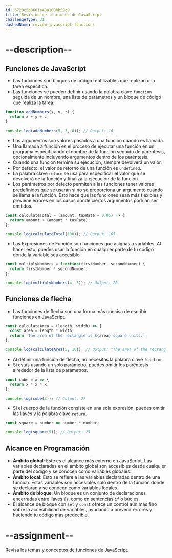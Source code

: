 ```yaml
---
id: 6723c5b8601a40a100bb59c9
title: Revisión de funciones de JavaScript
challengeType: 31
dashedName: review-javascript-functions
---
```


# --description--

## Funciones de JavaScript

- Las funciones son bloques de código reutilizables que realizan una tarea específica.
- Las funciones se pueden definir usando la palabra clave `function` seguida de un nombre, una lista de parámetros y un bloque de código que realiza la tarea.

```js
function addNumbers(x, y, z) {
  return x + y + z;
}

console.log(addNumbers(5, 3, 8)); // Output: 16
```

- Los argumentos son valores pasados a una función cuando es llamada.
- Una llamada a función es el proceso de ejecutar una función en un programa especificando el nombre de la función seguido de paréntesis, opcionalmente incluyendo argumentos dentro de los paréntesis.
- Cuando una función termina su ejecución, siempre devolverá un valor.
- Por defecto, el valor de retorno de una función es `undefined`.
- La palabra clave `return` se usa para especificar el valor que se devolverá de la función y finaliza la ejecución de la función.
- Los parámetros por defecto permiten a las funciones tener valores predefinidos que se usarán si no se proporciona un argumento cuando se llama a la función. Esto hace que las funciones sean más flexibles y previene errores en los casos donde ciertos argumentos podrían ser omitidos.

```js
const calculateTotal = (amount, taxRate = 0.05) => {
  return amount + (amount * taxRate);
};

console.log(calculateTotal(100)); // Output: 105
```

- Las Expresiones de Función son funciones que asignas a variables. Al hacer esto, puedes usar la función en cualquier parte de tu código donde la variable sea accesible.

```js
const multiplyNumbers = function(firstNumber, secondNumber) {
  return firstNumber * secondNumber;
};

console.log(multiplyNumbers(4, 5)); // Output: 20
```

## Funciones de flecha

- Las funciones de flecha son una forma más concisa de escribir funciones en JavaScript.

```js
const calculateArea = (length, width) => {
  const area = length * width;
  return `The area of the rectangle is ${area} square units.`;
};

console.log(calculateArea(5, 10)); // Output: "The area of the rectangle is 50 square units."
```

- Al definir una función de flecha, no necesitas la palabra clave `function`.
- Si estás usando un solo parámetro, puedes omitir los paréntesis alrededor de la lista de parámetros.

```js
const cube = x => {
  return x * x * x;
};

console.log(cube(3)); // Output: 27
```

- Si el cuerpo de la función consiste en una sola expresión, puedes omitir las llaves y la palabra clave `return`.

```js
const square = number => number * number;

console.log(square(5)); // Output: 25
```

## Alcance en Programación

- **Ámbito global**: Este es el alcance más externo en JavaScript. Las variables declaradas en el ámbito global son accesibles desde cualquier parte del código y se conocen como variables globales.
- **Ámbito local**: Esto se refiere a las variables declaradas dentro de una función. Estas variables son accesibles solo dentro de la función donde se declaran y se conocen como variables locales.
- **Ámbito de bloque**: Un bloque es un conjunto de declaraciones encerradas entre llaves `{}`, como en sentencias `if` o bucles.
- El alcance de bloque con `let` y `const` ofrece un control aún más fino sobre la accesibilidad de variables, ayudando a prevenir errores y haciendo tu código más predecible.

# --assignment--

Revisa los temas y conceptos de funciones de JavaScript.
